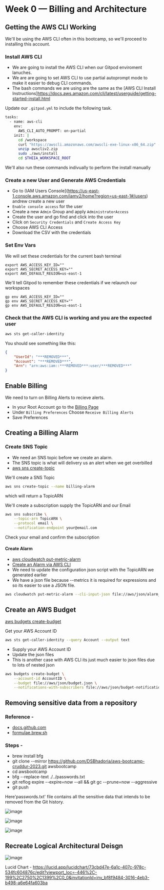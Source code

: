 # Week 0 — Billing and Architecture


## Getting the AWS CLI Working

We'll be using the AWS CLI often in this bootcamp,
so we'll proceed to installing this account.


### Install AWS CLI

- We are going to install the AWS CLI when our Gitpod enviroment lanuches.
- We are are going to set AWS CLI to use partial autoprompt mode to make it easier to debug CLI commands.
- The bash commands we are using are the same as the [AWS CLI Install Instructions]https://docs.aws.amazon.com/cli/latest/userguide/getting-started-install.html


Update our `.gitpod.yml` to include the following task.

```sh
tasks:
  - name: aws-cli
    env:
      AWS_CLI_AUTO_PROMPT: on-partial
    init: |
      cd /workspace
      curl "https://awscli.amazonaws.com/awscli-exe-linux-x86_64.zip" -o "awscliv2.zip"
      unzip awscliv2.zip
      sudo ./aws/install
      cd $THEIA_WORKSPACE_ROOT
```

We'll also run these commands indivually to perform the install manually

### Create a new User and Generate AWS Credentials

- Go to (IAM Users Console](https://us-east-1.console.aws.amazon.com/iamv2/home?region=us-east-1#/users) andrew create a new user
- `Enable console access` for the user
- Create a new `Admin` Group and apply `AdministratorAccess`
- Create the user and go find and click into the user
- Click on `Security Credentials` and `Create Access Key`
- Choose AWS CLI Access
- Download the CSV with the credentials

### Set Env Vars

We will set these credentials for the current bash terminal
```
export AWS_ACCESS_KEY_ID=""
export AWS_SECRET_ACCESS_KEY=""
export AWS_DEFAULT_REGION=us-east-1
```

We'll tell Gitpod to remember these credentials if we relaunch our workspaces
```
gp env AWS_ACCESS_KEY_ID=""
gp env AWS_SECRET_ACCESS_KEY=""
gp env AWS_DEFAULT_REGION=us-east-1
```

### Check that the AWS CLI is working and you are the expected user

```sh
aws sts get-caller-identity
```

You should see something like this:
```json
{
    "UserId": "***REMOVED***",
    "Account": "***REMOVED***",
    "Arn": "arn:aws:iam::***REMOVED***:user/***REMOVED***"
}
```

## Enable Billing 

We need to turn on Billing Alerts to recieve alerts.


- In your Root Account go to the [Billing Page](https://console.aws.amazon.com/billing/)
- Under `Billing Preferences` Choose `Receive Billing Alerts`
- Save Preferences


## Creating a Billing Alarm

### Create SNS Topic

- We need an SNS topic before we create an alarm.
- The SNS topic is what will delivery us an alert when we get overbilled
- [aws sns create-topic](https://docs.aws.amazon.com/cli/latest/reference/sns/create-topic.html)

We'll create a SNS Topic
```sh
aws sns create-topic --name billing-alarm
```
which will return a TopicARN

We'll create a subscription supply the TopicARN and our Email
```sh
aws sns subscribe \
    --topic-arn TopicARN \
    --protocol email \
    --notification-endpoint your@email.com
```

Check your email and confirm the subscription

#### Create Alarm

- [aws cloudwatch put-metric-alarm](https://docs.aws.amazon.com/cli/latest/reference/cloudwatch/put-metric-alarm.html)
- [Create an Alarm via AWS CLI](https://aws.amazon.com/premiumsupport/knowledge-center/cloudwatch-estimatedcharges-alarm/)
- We need to update the configuration json script with the TopicARN we generated earlier
- We have a json file because --metrics it is required for expressions and so its easier to use a JSON file.

```sh
aws cloudwatch put-metric-alarm --cli-input-json file://aws/json/alarm_config.json
```

## Create an AWS Budget

[aws budgets create-budget](https://docs.aws.amazon.com/cli/latest/reference/budgets/create-budget.html)

Get your AWS Account ID
```sh
aws sts get-caller-identity --query Account --output text
```

- Supply your AWS Account ID
- Update the json files
- This is another case with AWS CLI its just much easier to json files due to lots of nested json

```sh
aws budgets create-budget \
    --account-id AccountID \
    --budget file://aws/json/budget.json \
    --notifications-with-subscribers file://aws/json/budget-notifications-with-subscribers.json
```

## Removing sensitive data from a repository

### Reference -
- [docs.github.com](https://docs.github.com/en/authentication/keeping-your-account-and-data-secure/removing-sensitive-data-from-a-repository)
- [formulae.brew.sh](https://formulae.brew.sh/formula/bfg)

### Steps -
- brew install bfg
- git clone --mirror https://github.com/DSBhadoria/aws-bootcamp-cruddur-2023.git awsbootcamp
- cd awsbootcamp
- bfg --replace-text ./../passwords.txt
- git reflog expire --expire=now --all && git gc --prune=now --aggressive
- git push

Here'passwords.txt' file contains all the sensitive data that intends to be removed from the Git history.

![image](https://github.com/DSBhadoria/aws-bootcamp-cruddur-2023/assets/15330248/82bdc549-3e3e-4ef6-8b9c-f41ae4ff34fe)

![image](https://github.com/DSBhadoria/aws-bootcamp-cruddur-2023/assets/15330248/f39afd9e-21a0-413a-97c3-7cf28dd556d6)

![image](https://github.com/DSBhadoria/aws-bootcamp-cruddur-2023/assets/15330248/56eabf20-2372-4f4b-a66f-171665e1d3e7)

## Recreate Logical Architectural Deisgn
![image](https://github.com/DSBhadoria/aws-bootcamp-cruddur-2023/assets/15330248/3a45f55d-5bb2-459c-8c78-0f5f95bb7809)

Lucid Chart - https://lucid.app/lucidchart/73cbd47e-6a1c-407c-978c-534fc604876c/edit?viewport_loc=-446%2C-199%2C2750%2C1399%2C0_0&invitationId=inv_bf8f9484-3016-4eb3-b498-a6e64fa603ba
